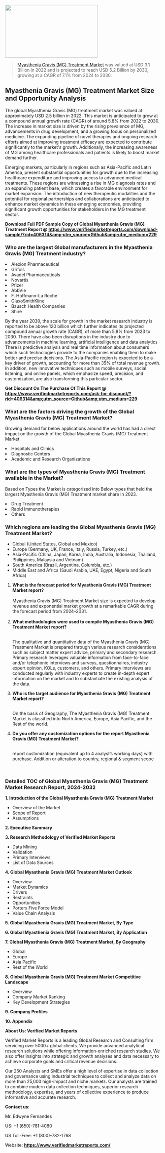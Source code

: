 <img src="https://ffe5etoiles.com/wp-content/uploads/2024/12/MST1-300x171.png" alt="" width="300" height="171" class="alignnone size-medium wp-image-20088" /><blockquote><p><p><a href="https://www.verifiedmarketreports.com/download-sample/?rid=406314&utm_source=Github&utm_medium=229" target="_blank">Myasthenia Gravis (MG) Treatment Market</a> was valued at USD 3.1 Billion in 2022 and is projected to reach USD 5.2 Billion by 2030, growing at a CAGR of 7.1% from 2024 to 2030.</p></blockquote><p><h2>Myasthenia Gravis (MG) Treatment Market Size and Opportunity Analysis</h2><p>The global Myasthenia Gravis (MG) treatment market was valued at approximately USD 2.5 billion in 2022. This market is anticipated to grow at a compound annual growth rate (CAGR) of around 5.8% from 2022 to 2030. The increase in market size is driven by the rising prevalence of MG, advancements in drug development, and a growing focus on personalized medicine. The expanding pipeline of novel therapies and ongoing research efforts aimed at improving treatment efficacy are expected to contribute significantly to the market's growth. Additionally, the increasing awareness of MG among healthcare professionals and patients is likely to boost market demand further.</p><p>Emerging markets, particularly in regions such as Asia-Pacific and Latin America, present substantial opportunities for growth due to the increasing healthcare expenditure and improving access to advanced medical treatments. These regions are witnessing a rise in MG diagnosis rates and an expanding patient base, which creates a favorable environment for market expansion. The introduction of new therapeutic modalities and the potential for regional partnerships and collaborations are anticipated to enhance market dynamics in these emerging economies, providing significant growth opportunities for stakeholders in the MG treatment sector.</p></p><p class=""><strong>Download Full PDF Sample Copy of Global Myasthenia Gravis (MG) Treatment Report @ <a href="https://www.verifiedmarketreports.com/download-sample/?rid=406314&amp;utm_source=Github&amp;utm_medium=229" target="_blank">https://www.verifiedmarketreports.com/download-sample/?rid=406314&amp;utm_source=Github&amp;utm_medium=229</a></strong></p><h3 id="" class="">Who are the largest Global manufacturers in the Myasthenia Gravis (MG) Treatment industry?</h3><p><li>Alexion Pharmaceutical</li><li> Grifols</li><li> Avadel Pharmaceuticals</li><li> Novartis</li><li> Pfizer</li><li> AbbVie</li><li> F. Hoffmann-La Roche</li><li> GlaxoSmithKline</li><li> Bausch Health Companies</li><li> Shire</li></p><div class=""><div class="" dir="" data-message-author-role="" data-message-id="" data-message-model-slug=""><div class=""><div class=""><div class=""><div class="" dir="" data-message-author-role="" data-message-id="" data-message-model-slug=""><div class=""><div class=""><p>By the year 2030, the scale for growth in the market research industry is reported to be above 120 billion which further indicates its projected compound annual growth rate (CAGR), of more than 5.8% from 2023 to 2030. There have also been disruptions in the industry due to advancements in machine learning, artificial intelligence and data analytics There is predictive analysis and real time information about consumers which such technologies provide to the companies enabling them to make better and precise decisions. The Asia-Pacific region is expected to be a key driver of growth, accounting for more than 35% of total revenue growth. In addition, new innovative techniques such as mobile surveys, social listening, and online panels, which emphasize speed, precision, and customization, are also transforming this particular sector.</p><p><strong>Get Discount On The Purchase Of This Report @&nbsp; <a href="https://www.verifiedmarketreports.com/ask-for-discount/?rid=406314&amp;utm_source=Github&amp;utm_medium=229" target="_blank">https://www.verifiedmarketreports.com/ask-for-discount/?rid=406314&amp;utm_source=Github&amp;utm_medium=229</a></strong></p></div></div></div></div></div></div></div></div><h3 id="" class="">What are the factors driving the growth of the Global Myasthenia Gravis (MG) Treatment Market?</h3><p id="" class="">Growing demand for below applications around the world has had a direct impact on the growth of the Global Myasthenia Gravis (MG) Treatment Market</p><p id="" class=""><li>Hospitals and Clinics</li><li> Diagnostic Centers</li><li> Academic and Research Organizations</li></p><h3 id="" class="">What are the types of Myasthenia Gravis (MG) Treatment available in the Market?</h3><p id="" class="">Based on Types the Market is categorized into Below types that held the largest Myasthenia Gravis (MG) Treatment market share In 2023.</p><p id="" class=""><li>Drug Treatment</li><li> Rapid Immunotherapies</li><li> Others</li></p><h3 id="" class="">Which regions are leading the Global Myasthenia Gravis (MG) Treatment Market?</h3><ul><li>Global (United States, Global and Mexico)</li><li>Europe (Germany, UK, France, Italy, Russia, Turkey, etc.)</li><li>Asia-Pacific (China, Japan, Korea, India, Australia, Indonesia, Thailand, Philippines, Malaysia and Vietnam)</li><li>South America (Brazil, Argentina, Columbia, etc.)</li><li>Middle East and Africa (Saudi Arabia, UAE, Egypt, Nigeria and South Africa)</li></ul><p><ol><li><strong>What is the forecast period for Myasthenia Gravis (MG) Treatment Market report?<br /></strong><br /><span data-sheets-root="1" data-sheets-value="{&quot;1&quot;:2,&quot;2&quot;:&quot;XXXX size is expected to develop revenue and exponential market growth at a remarkable CAGR during the forecast period from 2024&ndash;2030.&quot;}" data-sheets-userformat="{&quot;2&quot;:12674,&quot;4&quot;:{&quot;1&quot;:2,&quot;2&quot;:16776960},&quot;10&quot;:2,&quot;11&quot;:0,&quot;15&quot;:&quot;Arial&quot;,&quot;16&quot;:12}">Myasthenia Gravis (MG) Treatment Market size is expected to develop revenue and exponential market growth at a remarkable CAGR during the forecast period from 2024&ndash;2031.</span><br /><br /></li><li><strong>What methodologies were used to compile Myasthenia Gravis (MG) Treatment Market report?<br /><br /></strong><p>The qualitative and quantitative data of the&nbsp;Myasthenia Gravis (MG) Treatment Market is prepared through various research considerations such as subject matter expert advice, primary and secondary research. Primary research leverages valuable information from face-to-face and/or telephonic interviews and surveys, questionnaires, industry expert opinion, KOLs, customers, and others. Primary interviews are conducted regularly with industry experts to create in-depth expert information on the market and to substantiate the existing analysis of the data.&nbsp;</p></li><li><strong>Who is the target audience for Myasthenia Gravis (MG) Treatment Market report?<br /><br /></strong><p>On the basis of Geography, The&nbsp;Myasthenia Gravis (MG) Treatment Market is classified into North America, Europe, Asia Pacific, and the Rest of the world.</p></li><li><strong>Do you offer any customization options for the report Myasthenia Gravis (MG) Treatment Market?<br /><br /></strong><p>report customization (equivalent up to 4 analyst&rsquo;s working days) with purchase. Addition or alteration to country, regional &amp; segment scope</p><p>&nbsp;</p></li></ol></p><h3 id="" class="">Detailed TOC of Global Myasthenia Gravis (MG) Treatment Market Research Report, 2024-2032</h3><p id="" class=""><strong>1. Introduction of the Global Myasthenia Gravis (MG) Treatment Market</strong></p><ul><li>Overview of the Market</li><li>Scope of Report</li><li>Assumptions</li></ul><p id="" class=""><strong>2. Executive Summary</strong></p><p id="" class=""><strong>3. Research Methodology of&nbsp;Verified Market Reports</strong></p><ul><li>Data Mining</li><li>Validation</li><li>Primary Interviews</li><li>List of Data Sources</li></ul><p id="" class=""><strong>4. Global Myasthenia Gravis (MG) Treatment Market Outlook</strong></p><ul><li>Overview</li><li>Market Dynamics</li><li>Drivers</li><li>Restraints</li><li>Opportunities</li><li>Porters Five Force Model</li><li>Value Chain Analysis</li></ul><p id="" class=""><strong>5. Global Myasthenia Gravis (MG) Treatment Market, By&nbsp;Type</strong></p><p id="" class=""><strong>6. Global Myasthenia Gravis (MG) Treatment Market, By Application</strong></p><p id="" class=""><strong>7. Global Myasthenia Gravis (MG) Treatment Market, By Geography</strong></p><ul><li>Global</li><li>Europe</li><li>Asia Pacific</li><li>Rest of the World</li></ul><p id="" class=""><strong>8. Global Myasthenia Gravis (MG) Treatment Market Competitive Landscape</strong></p><ul><li>Overview</li><li>Company Market Ranking</li><li>Key Development Strategies</li></ul><p id="" class=""><strong>9. Company Profiles</strong></p><p id="" class=""><strong>10. Appendix</strong></p><p id="" class=""><strong>About Us: Verified Market Reports</strong></p><p id="" class="">Verified Market Reports is a leading Global Research and Consulting firm servicing over 5000+ global clients. We provide advanced analytical research solutions while offering information-enriched research studies. We also offer insights into strategic and growth analyses and data necessary to achieve corporate goals and critical revenue decisions.</p><p id="" class="">Our 250 Analysts and SMEs offer a high level of expertise in data collection and governance using industrial techniques to collect and analyze data on more than 25,000 high-impact and niche markets. Our analysts are trained to combine modern data collection techniques, superior research methodology, expertise, and years of collective experience to produce informative and accurate research.</p><p id="" class=""><strong>Contact us:</strong></p><p id="" class="">Mr. Edwyne Fernandes</p><p id="" class="">US: +1 (650)-781-4080</p><p id="" class="">US Toll-Free: +1 (800)-782-1768</p><p id="" class="">Website: <a target="" data-test-app-aware-link=""><strong>https://www.verifiedmarketreports.com/</strong></a></p>
